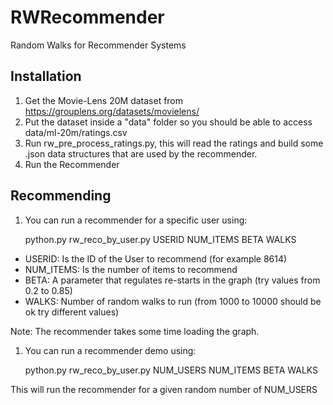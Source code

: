 # RWRecommender
Random Walks for Recommender Systems

## Installation

1. Get the Movie-Lens 20M dataset from https://grouplens.org/datasets/movielens/
2. Put the dataset inside a "data" folder so you should be able to access data/ml-20m/ratings.csv
3. Run rw_pre_process_ratings.py, this will read the ratings and build some .json data structures that are used by the recommender.
4. Run the Recommender

## Recommending

1. You can run a recommender for a specific user using:

    python.py rw_reco_by_user.py USERID NUM_ITEMS BETA WALKS

* USERID: Is the ID of the User to recommend (for example 8614)
* NUM_ITEMS: Is the number of items to recommend
* BETA: A parameter that regulates re-starts in the graph (try values from 0.2 to 0.85)
* WALKS: Number of random walks to run (from 1000 to 10000 should be ok try different values)

Note: The recommender takes some time loading the graph.

1. You can run a recommender demo using:

    python.py rw_reco_by_user.py NUM_USERS NUM_ITEMS BETA WALKS

This will run the recommender for a given random number of NUM_USERS
